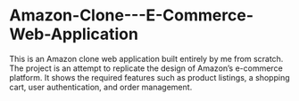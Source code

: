 # Amazon-Clone---E-Commerce-Web-Application
This is an Amazon clone web application built entirely by me from scratch. The project is an attempt to replicate the design of Amazon’s e-commerce platform. It shows the required features such as product listings, a shopping cart, user authentication, and order management.
